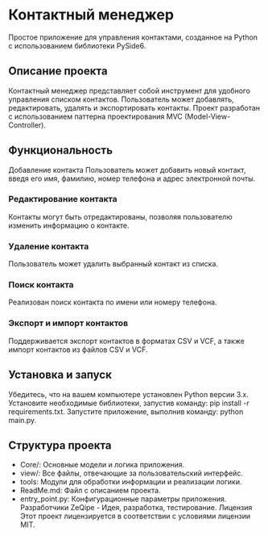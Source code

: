 # Контактный менеджер
Простое приложение для управления контактами, созданное на Python с использованием библиотеки PySide6.

## Описание проекта
Контактный менеджер представляет собой инструмент для удобного управления списком контактов. Пользователь может добавлять, редактировать, удалять и экспортировать контакты. Проект разработан с использованием паттерна проектирования MVC (Model-View-Controller).

## Функциональность
Добавление контакта
Пользователь может добавить новый контакт, введя его имя, фамилию, номер телефона и адрес электронной почты.

### Редактирование контакта
Контакты могут быть отредактированы, позволяя пользователю изменить информацию о контакте.

### Удаление контакта
Пользователь может удалить выбранный контакт из списка.

### Поиск контакта
Реализован поиск контакта по имени или номеру телефона.

### Экспорт и импорт контактов
Поддерживается экспорт контактов в форматах CSV и VCF, а также импорт контактов из файлов CSV и VCF.

## Установка и запуск
Убедитесь, что на вашем компьютере установлен Python версии 3.x.
Установите необходимые библиотеки, запустив команду: pip install -r requirements.txt.
Запустите приложение, выполнив команду: python main.py.

## Структура проекта
- Core/: Основные модели и логика приложения.
- view/: Все файлы, отвечающие за пользовательский интерфейс.
- tools: Модули для обработки информации и реализации логики.
- ReadMe.md: Файл с описанием проекта.
- entry_point.py: Конфигурационные параметры приложения.
Разработчики
ZeQipe - Идея, разработка, тестирование.
Лицензия
Этот проект лицензируется в соответствии с условиями лицензии MIT.
